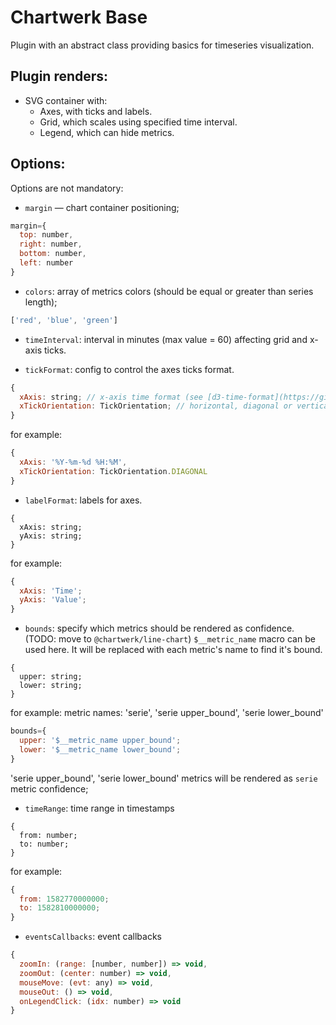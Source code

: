 # Chartwerk Base

Plugin with an abstract class providing basics for timeseries visualization.

## Plugin renders:
- SVG container with:
  - Axes, with ticks and labels.
  - Grid, which scales using specified time interval.
  - Legend, which can hide metrics.

## Options:

Options are not mandatory:

- `margin` — chart container positioning;
```js
margin={
  top: number,
  right: number,
  bottom: number,
  left: number
}
```

- `colors`: array of metrics colors (should be equal or greater than series length);
```js
['red', 'blue', 'green']
```

- `timeInterval`: interval in minutes (max value = 60) affecting grid and x-axis ticks.

- `tickFormat`: config to control the axes ticks format.
```js
{
  xAxis: string; // x-axis time format (see [d3-time-format](https://github.com/d3/d3-time-format#locale_format) } 
  xTickOrientation: TickOrientation; // horizontal, diagonal or vertical orientation
}
```
for example:
```js
{
  xAxis: '%Y-%m-%d %H:%M',
  xTickOrientation: TickOrientation.DIAGONAL
}
```

- `labelFormat`: labels for axes.
```
{
  xAxis: string;
  yAxis: string;
}
```
for example:
```js
{
  xAxis: 'Time';
  yAxis: 'Value';
}
```

- `bounds`: specify which metrics should be rendered as confidence. (TODO: move to `@chartwerk/line-chart`)
`$__metric_name` macro can be used here. It will be replaced with each metric's name to find it's bound.
```
{
  upper: string;
  lower: string;
}
```

for example:
metric names: 'serie', 'serie upper_bound', 'serie lower_bound'
```js
bounds={
  upper: '$__metric_name upper_bound';
  lower: '$__metric_name lower_bound';
}
```
'serie upper_bound', 'serie lower_bound' metrics will be rendered as `serie` metric confidence;

- `timeRange`: time range in timestamps
```
{
  from: number;
  to: number;
}
```
for example:
```js
{
  from: 1582770000000;
  to: 1582810000000;
}
```

- `eventsCallbacks`: event callbacks

```js
{
  zoomIn: (range: [number, number]) => void,
  zoomOut: (center: number) => void,
  mouseMove: (evt: any) => void,
  mouseOut: () => void,
  onLegendClick: (idx: number) => void
}
```
